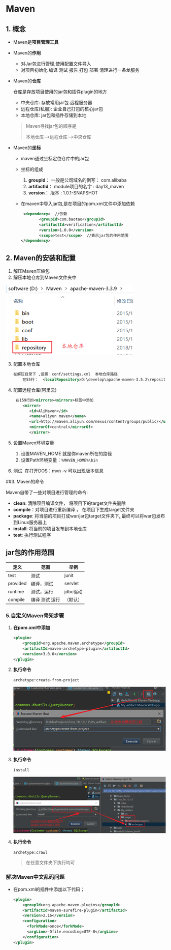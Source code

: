 # Maven

## 1. 概念

* Maven是**项目管理工具**

* Maven的**作用**

  * 对Jar包进行管理,使用配置文件导入
  * 对项目初始化 编译 测试 报告 打包 部署 清理进行一条龙服务

* Maven的**仓库**

  仓库是存放项目使用的jar包和插件plugin的地方

  * 中央仓库: 存放常用jar包.远程服务器
  * 远程仓库(私服): 企业自己打包的核心jar包
  * 本地仓库: jar包和插件存储到本地

  > Maven寻找jar包的顺序是
  >
  > 本地仓库-->远程仓库-->中央仓库

* Maven的**坐标**

  * maven通过坐标定位仓库中的jar包

  * 坐标的组成

    1. **groupId**：     一般是公司域名的倒写： com.alibaba
    2. **artifactId**：   module项目的名字   :    day13_maven
    3. **version**：      版本 :    1.0.1-SNAPSHOT

  * 在maven中导入jar包,是在项目的pom.xml文件中添加依赖

    ```xml
     <dependency>  //依赖
    		<groupId>com.baotao</groupId>
    		<artifactId>verification</artifactId>
    		<version>1.0.0</version>
    		<scope>test</scope>  //表示jar包的作用范围
    </dependency>
    ```



## 2. Maven的安装和配置

1. 解压Maven压缩包
2. 解压本地仓库到Maven文件夹中

![1539336230443](web19-Maven_pic/1539336230443.png)

3. 配置本地仓库

   ```xml
   在解压目录下 ,设置：conf/settings.xml  本地仓库路径
   	   在55行：  <localRepository>D:\develop\apache-maven-3.5.2\repository</localRepository>
   
   ```

4. 配置远程仓库(阿里云)

   ```xml
    在159行的<mirrors><mirrors>标签中添加
   	   <mirror>
   	      <id>AliMaven</id>
   	      <name>aliyun maven</name>
   	      <url>http://maven.aliyun.com/nexus/content/groups/public/</url>
   	      <mirrorOf>central</mirrorOf>
          </mirror>
   ```

5. 设置Maven环境变量

   1. 设置MAVEN_HOME  就是你maven所在的路径
   2. 设置Path环境变量：`%MAVEN_HOME%\bin `

6. 测试
   ​          在打开DOS：mvn -v  可以出现版本信息     

##3. Maven的命令

Maven自带了一些对项目进行管理的命令:

* **clean**:   清除项目编译文件，    将项目下的target文件夹删除
* **compile**：对项目进行重新编译 ， 在项目下生成target文件夹
* **package**: 将当前的项目打成war/jar包target文件夹下,,最终可以将war包发布到Linux服务器上
* **install**: 将当前的项目发布到本地仓库
* **test**:    执行测试程序



## jar包的作用范围

| 定义                    | 范围           | 举例     |
| ----------------------- | -------------- | -------- |
| <scope>test</scope>     | 测试           | junit    |
| <scope>provided</scope> | 编译，测试     | servlet  |
| <scope>runtime</scope>  | 测试，运行     | jdbc驱动 |
| <scope>compile</scope>  | 编译 测试 运行 | （默认） |



### 5.自定义Maven骨架步骤

1. **在pom.xml中添加**

   ```xml
   <plugin>  
       <groupId>org.apache.maven.archetype</groupId>
       <artifactId>maven-archetype-plugin</artifactId>
       <version>3.0.0</version>
   </plugin>
   ```

2. **执行命令**

   `archetype:create-from-project`

   ![1539335318944](web19-Maven_pic/1539335318944.png)

3. **执行命令**

   `install`

   ![1539335479357](web19-Maven_pic/1539335479357.png) 

4. **执行命令**

   `archetype:crawl`

   >  在任意文件夹下执行均可



### 解决Maven中文乱码问题

* 在pom.xml的插件中添加以下代码；

  ```xml
  <plugin>  
      <groupId>org.apache.maven.plugins</groupId>  
      <artifactId>maven-surefire-plugin</artifactId>  
      <version>2.16</version>  
      <configuration>  
      	<forkMode>once</forkMode>  
      	<argLine>-Dfile.encoding=UTF-8</argLine>  
      </configuration>  
  </plugin>  
  ```




